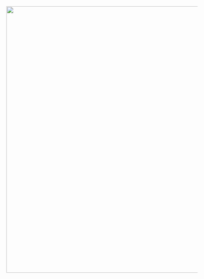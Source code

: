 <div id="header" align="center">
  <img src="https://media.giphy.com/media/MDJ9IbxxvDUQM/giphy.gif" width="700" border-radius="50%">
</div>
